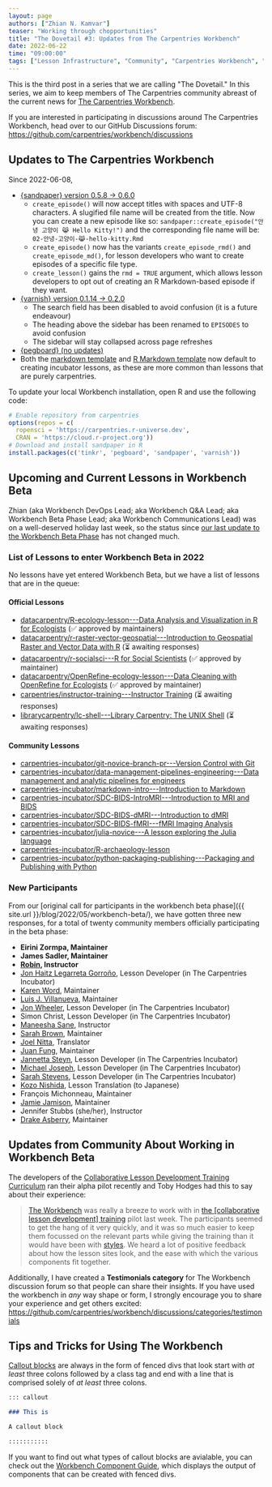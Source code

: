```yaml
---
layout: page
authors: ["Zhian N. Kamvar"]
teaser: "Working through chopportunities"
title: "The Dovetail #3: Updates from The Carpentries Workbench"
date: 2022-06-22
time: "09:00:00"
tags: ["Lesson Infrastructure", "Community", "Carpentries Workbench", "Beta", "Dovetail"]
---
```


This is the third post in a series that we are calling "The Dovetail."
In this series, we aim to keep members of The Carpentries community abreast of
the current news for [The Carpentries Workbench](https://carpentries.github.io/workbench). 

If you are interested in participating in discussions around The Carpentries
Workbench, head over to our GitHub Discussions forum: <https://github.com/carpentries/workbench/discussions>

## Updates to The Carpentries Workbench

Since 2022-06-08, 

 - [{sandpaper} version 0.5.8 -> 0.6.0](https://carpentries.github.io/sandpaper/news/index.html#sandpaper-060)
   - `create_episode()` will now accept titles with spaces and UTF-8 characters. 
      A slugified file name will be created from the title. 
      Now you can create a new episode like so:
      `sandpaper::create_episode("안녕 고양이 😹 Hello Kitty!")` and the 
      corresponding file name will be: `02-안녕-고양이-😹-hello-kitty.Rmd`
   - `create_episode()` now has the variants `create_episode_rmd()` and 
     `create_episode_md()`, for lesson developers who want to create episodes
     of a specific file type.
   - `create_lesson()` gains the `rmd = TRUE` argument, which allows lesson 
     developers to opt out of creating an R Markdown-based episode if they want. 
 - [{varnish} version 0.1.14 -> 0.2.0](https://carpentries.github.io/varnish/news/index.html#varnish-020)
   - The search field has been disabled to avoid confusion (it is a future endeavour)
   - The heading above the sidebar has been renamed to `EPISODES` to avoid confusion
   - The sidebar will stay collapsed across page refreshes
 - [{pegboard} (no updates)](https://carpentries.github.io/pegboard/news/index.html#pegboard-030)
 - Both the [markdown template](https://github.com/carpentries/workbench-template-md) and [R Markdown template](https://github.com/carpentries/workbench-template-rmd)
   now default to creating incubator lessons, as these are more common than lessons that are purely carpentries.

To update your local Workbench installation, open R and use the following code:

```r
# Enable repository from carpentries
options(repos = c(
  ropensci = 'https://carpentries.r-universe.dev',
  CRAN = 'https://cloud.r-project.org'))
# Download and install sandpaper in R
install.packages(c('tinkr', 'pegboard', 'sandpaper', 'varnish'))
```

## Upcoming and Current Lessons in Workbench Beta

Zhian (aka Workbench DevOps Lead; aka Workbench Q&A Lead; aka Workbench Beta
Phase Lead; aka Workbench Communications Lead) was on a well-deserved holiday
last week, so the status since [our last update to the Workbench Beta
Phase](https://carpentries.org/blog/2022/06/dovetail-002/#updates-to-the-carpentries-workbench)
has not changed much. 

### List of Lessons to enter Workbench Beta in 2022

No lessons have yet entered Workbench Beta, but we have a list of lessons that
are in the queue:

#### Official Lessons

 - [datacarpentry/R-ecology-lesson---Data Analysis and Visualization in R for Ecologists](https://github.com/datacarpentry/R-ecology-lesson/discussions/799) (✅ approved by maintainers)
 - [datacarpentry/r-raster-vector-geospatial---Introduction to Geospatial Raster and Vector Data with R](https://github.com/datacarpentry/r-raster-vector-geospatial/issues/369) (⏳ awaiting responses)
 - [datacarpentry/r-socialsci---R for Social Scientists](https://github.com/datacarpentry/r-socialsci) (✅ approved by maintainer)
 - [datacarpentry/OpenRefine-ecology-lesson---Data Cleaning with OpenRefine for Ecologists](https://github.com/datacarpentry/OpenRefine-ecology-lesson) (✅ approved by maintainer)
 - [carpentries/instructor-training---Instructor Training](https://github.com/carpentries/instructor-training) (⏳ awaiting responses)
 - [librarycarpentry/lc-shell---Library Carpentry: The UNIX Shell](https://github.com/librarycarpentry/lc-shell) (⏳ awaiting responses)

#### Community Lessons

 - [carpentries-incubator/git-novice-branch-pr---Version Control with Git](https://github.com/carpentries-incubator/git-novice-branch-pr)
 - [carpentries-incubator/data-management-pipelines-engineering---Data management and analytic pipelines for engineers](https://github.com/carpentries-incubator/data-management-pipelines-engineering)
 - [carpentries-incubator/markdown-intro---Introduction to Markdown](https://github.com/carpentries-incubator/markdown-intro)
 - [carpentries-incubator/SDC-BIDS-IntroMRI---Introduction to MRI and BIDS](https://github.com/carpentries-incubator/SDC-BIDS-IntroMRI)
 - [carpentries-incubator/SDC-BIDS-dMRI---Introduction to dMRI](https://github.com/carpentries-incubator/SDC-BIDS-dMRI)
 - [carpentries-incubator/SDC-BIDS-fMRI---fMRI Imaging Analysis](https://github.com/carpentries-incubator/SDC-BIDS-fMRI)
 - [carpentries-incubator/julia-novice---A lesson exploring the Julia language](https://github.com/carpentries-incubator/julia-novice)
 - [carpentries-incubator/R-archaeology-lesson](https://github.com/carpentries-incubator/R-archaeology-lesson/issues/4#issuecomment-1138641684)
 - [carpentries-incubator/python-packaging-publishing---Packaging and Publishing with Python](https://github.com/carpentries-incubator/python-packaging-publishing)

### New Participants

From our [original call for participants in the workbench beta phase]({{
site.url }}/blog/2022/05/workbench-beta/), we have gotten three new responses,
for a total of twenty community members officially participating in the beta
phase:

 - **Eirini Zormpa, Maintainer**
 - **James Sadler, Maintainer**
 - **[Robin](https://github.com/longr/), Instructor**
 - [Jon Haitz Legarreta Gorroño](https://github.com/jhlegarreta/), Lesson Developer (in The Carpentries Incubator)
 - [Karen Word](https://github.com/karenword/), Maintainer
 - [Luis J. Villanueva](https://github.com/villanueval/), Maintainer
 - [Jon Wheeler](https://github.com/jonathanwheeler01/), Lesson Developer (in The Carpentries Incubator)
 - Simon Christ, Lesson Developer (in The Carpentries Incubator)
 - [Maneesha Sane](https://github.com/maneesha/), Instructor
 - [Sarah Brown](https://github.com/brownsarahm/), Maintainer
 - [Joel Nitta](https://github.com/joel.nitta/), Translator
 - [Juan Fung](https://github.com/juanfung/), Maintainer
 - [Jannetta Steyn](https://github.com/jsteyn/), Lesson Developer (in The Carpentries Incubator)
 - [Michael Joseph](https://github.com/josephmje/), Lesson Developer (in The Carpentries Incubator)
 - [Sarah Stevens](https://github.com/sstevens2/), Lesson Developer (in The Carpentries Incubator)
 - [Kozo Nishida](https://github.com/kozo2/), Lesson Translation (to Japanese)
 - François Michonneau, Maintainer
 - [Jamie Jamison](https://github.com/jmjamison/), Maintainer
 - Jennifer Stubbs (she/her), Instructor
 - [Drake Asberry](https://github.com/drakeasberry/), Maintainer

## Updates from Community About Working in Workbench Beta

The developers of the [Collaborative Lesson Development Training
Curriculum](https://carpentries.github.io/lesson-development-training/) ran
their alpha pilot recently and Toby Hodges had this to say about their experience:

> [The Workbench](https://carpentries.github.io/workbench) was really a breeze
> to work with in [the [collaborative lesson development]
> training](https://carpentries.github.io/lesson-development-training/) pilot
> last week. The participants seemed to get the hang of it very quickly, and it
> was so much easier to keep them focussed on the relevant parts while giving
> the training than it would have been with
> [styles](https://github.com/carpentries/styles). We heard a lot of positive
> feedback about how the lesson sites look, and the ease with which the various
> components fit together. 

Additionally, I have created a **Testimonials category** for The Workbench
discussion forum so that people can share their insights. If you have used the
workbench in _any_ way shape or form, I strongly encourage you to share your
experience and get others excited: <https://github.com/carpentries/workbench/discussions/categories/testimonials>

## Tips and Tricks for Using The Workbench

[Callout blocks](https://carpentries.github.io/sandpaper-docs/episodes.html#callout-blocks) 
are always in the form of fenced divs that look start with _at least_ three
colons followed by a class tag and end with a line that is comprised solely of
_at least_ three colons.


```markdown
::: callout

### This is

A callout block

:::::::::::
```

If you want to find out what types of callout blocks are avialable, you can
check out the [Workbench Component Guide](https://carpentries.github.io/sandpaper-docs/component-guide.html),
which displays the output of components that can be created with fenced divs.

